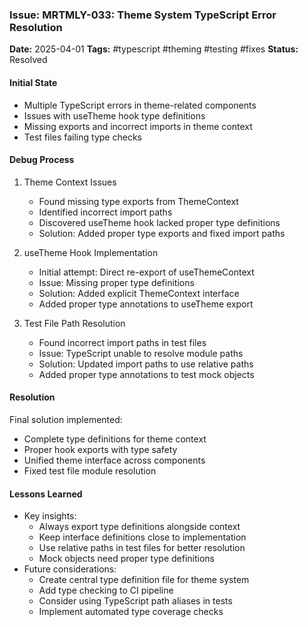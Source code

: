 ### Issue: MRTMLY-033: Theme System TypeScript Error Resolution
**Date:** 2025-04-01
**Tags:** #typescript #theming #testing #fixes
**Status:** Resolved

#### Initial State
- Multiple TypeScript errors in theme-related components
- Issues with useTheme hook type definitions
- Missing exports and incorrect imports in theme context
- Test files failing type checks

#### Debug Process
1. Theme Context Issues
   - Found missing type exports from ThemeContext
   - Identified incorrect import paths
   - Discovered useTheme hook lacked proper type definitions
   - Solution: Added proper type exports and fixed import paths

2. useTheme Hook Implementation
   - Initial attempt: Direct re-export of useThemeContext
   - Issue: Missing proper type definitions
   - Solution: Added explicit ThemeContext interface
   - Added proper type annotations to useTheme export

3. Test File Path Resolution
   - Found incorrect import paths in test files
   - Issue: TypeScript unable to resolve module paths
   - Solution: Updated import paths to use relative paths
   - Added proper type annotations to test mock objects

#### Resolution
Final solution implemented:
- Complete type definitions for theme context
- Proper hook exports with type safety
- Unified theme interface across components
- Fixed test file module resolution

#### Lessons Learned
- Key insights:
  - Always export type definitions alongside context
  - Keep interface definitions close to implementation
  - Use relative paths in test files for better resolution
  - Mock objects need proper type definitions
- Future considerations:
  - Create central type definition file for theme system
  - Add type checking to CI pipeline
  - Consider using TypeScript path aliases in tests
  - Implement automated type coverage checks